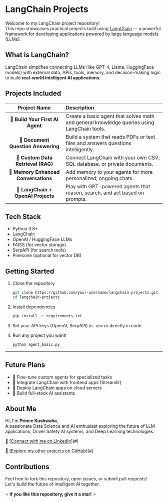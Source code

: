 
#  LangChain Projects

Welcome to my LangChain project repository!  
This repo showcases practical projects built using [LangChain](https://github.com/langchain-ai/langchain) — a powerful framework for developing applications powered by large language models (LLMs).


## What is LangChain?

LangChain simplifies connecting LLMs (like GPT-4, Llama, HuggingFace models) with external data, APIs, tools, memory, and decision-making logic to build **real-world intelligent AI applications**.



##  Projects Included

| Project Name | Description |
|:------------:|:------------|
| **🔹 Build Your First AI Agent** | Create a basic agent that solves math and general knowledge queries using LangChain tools. |
| **🔹 Document Question Answering** | Build a system that reads PDFs or text files and answers questions intelligently. |
| **🔹 Custom Data Retrieval (RAG)** | Connect LangChain with your own CSV, SQL database, or private documents. |
| **🔹 Memory Enhanced Conversations** | Add memory to your agents for more personalized, ongoing chats. |
| **🔹 LangChain + OpenAI Projects** | Play with GPT-powered agents that reason, search, and act based on prompts. |



## Tech Stack

- Python 3.8+
- LangChain
- OpenAI / HuggingFace LLMs
- FAISS (for vector storage)
- SerpAPI (for search tools)
- Pinecone (optional for vector DB)



##  Getting Started

1. Clone the repository
    ```bash
    git clone https://github.com/your-username/langchain-projects.git
    cd langchain-projects
    ```

2. Install dependencies
    ```bash
    pip install -r requirements.txt
    ```

3. Set your API keys (OpenAI, SerpAPI) in `.env` or directly in code.

4. Run any project you want!
    ```bash
    python agent_basic.py
    ```

---

##  Future Plans

- 🔸 Fine-tune custom agents for specialized tasks
- 🔸 Integrate LangChain with frontend apps (Streamlit)
- 🔸 Deploy LangChain apps on cloud servers
- 🔸 Build full-stack AI assistants 



##  About Me

Hi, I'm **Prince Kushwaha**,  
A passionate Data Science and AI enthusiast exploring the future of LLM applications, Driver Safety AI systems, and Deep Learning technologies.

🔗 [[Connect with me on LinkedIn](https://www.linkedin.com/in/prince-kushwaha-112b5722a/)](#)

🔗 [[Explore my other projects on GitHub](https://github.com/p4prince2)](#)



## Contributions

Feel free to fork this repository, open issues, or submit pull requests!  
Let's build the future of intelligent AI together. 



⭐ **If you like this repository, give it a star!** ⭐
